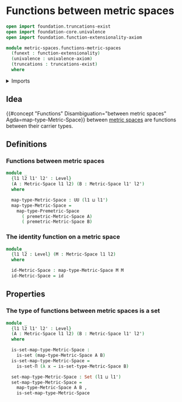 # Functions between metric spaces

```agda
open import foundation.truncations-exist
open import foundation-core.univalence
open import foundation.function-extensionality-axiom

module metric-spaces.functions-metric-spaces
  (funext : function-extensionality)
  (univalence : univalence-axiom)
  (truncations : truncations-exist)
  where
```

<details><summary>Imports</summary>

```agda
open import foundation.dependent-pair-types
open import foundation.function-types funext
open import foundation.sets funext univalence
open import foundation.universe-levels

open import metric-spaces.metric-spaces funext univalence truncations
open import metric-spaces.premetric-spaces funext univalence truncations
```

</details>

## Idea

{{#concept "Functions" Disambiguation="between metric spaces" Agda=map-type-Metric-Space}}
between [metric spaces](metric-spaces.metric-spaces.md) are functions between
their carrier types.

## Definitions

### Functions between metric spaces

```agda
module _
  {l1 l2 l1' l2' : Level}
  (A : Metric-Space l1 l2) (B : Metric-Space l1' l2')
  where

  map-type-Metric-Space : UU (l1 ⊔ l1')
  map-type-Metric-Space =
    map-type-Premetric-Space
      ( premetric-Metric-Space A)
      ( premetric-Metric-Space B)
```

### The identity function on a metric space

```agda
module _
  {l1 l2 : Level} (M : Metric-Space l1 l2)
  where

  id-Metric-Space : map-type-Metric-Space M M
  id-Metric-Space = id
```

## Properties

### The type of functions between metric spaces is a set

```agda
module _
  {l1 l2 l1' l2' : Level}
  (A : Metric-Space l1 l2) (B : Metric-Space l1' l2')
  where

  is-set-map-type-Metric-Space :
    is-set (map-type-Metric-Space A B)
  is-set-map-type-Metric-Space =
    is-set-Π (λ x → is-set-type-Metric-Space B)

  set-map-type-Metric-Space : Set (l1 ⊔ l1')
  set-map-type-Metric-Space =
    map-type-Metric-Space A B ,
    is-set-map-type-Metric-Space
```
